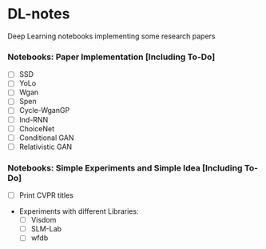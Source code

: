 # DL-notes
Deep Learning notebooks implementing some research papers

### Notebooks: Paper Implementation [Including To-Do]
- [ ] SSD
- [ ] YoLo
- [ ] Wgan
- [ ] Spen
- [ ] Cycle-WganGP
- [ ] Ind-RNN
- [ ] ChoiceNet
- [ ] Conditional GAN
- [ ] Relativistic GAN

### Notebooks: Simple Experiments and Simple Idea [Including To-Do]
- [ ] Print CVPR titles
- Experiments with different Libraries:
  - [ ] Visdom
  - [ ] SLM-Lab
  - [ ] wfdb
